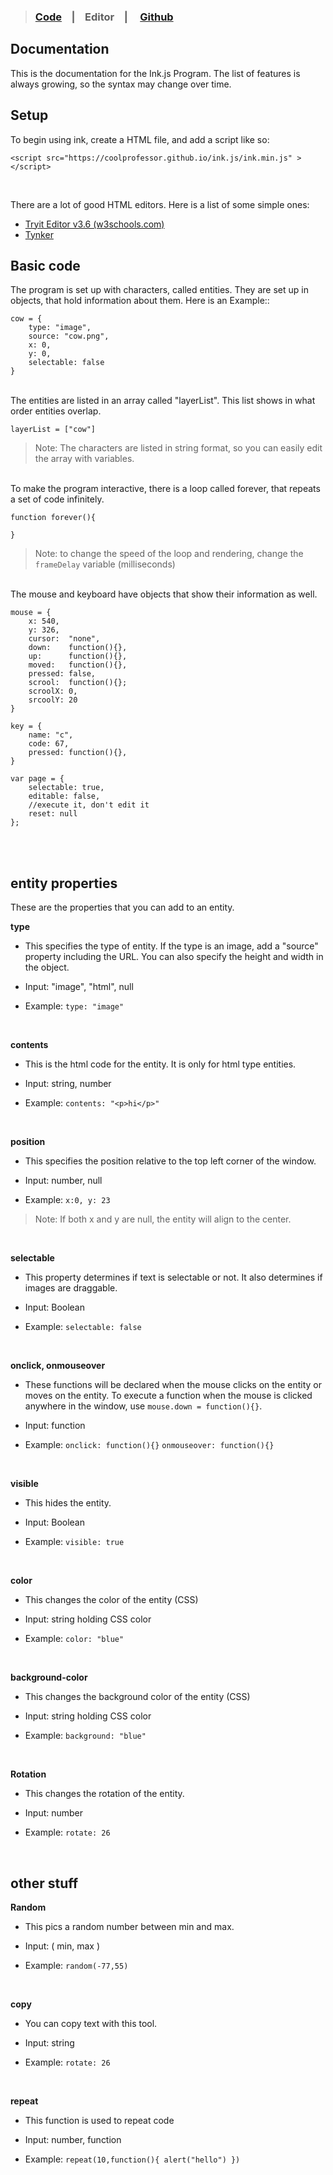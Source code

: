 >### [Code](https://github.com/coolprofessor/ink.js/blob/main/ink.min.js)   &nbsp;&nbsp;  |  &nbsp;&nbsp;    Editor &nbsp;&nbsp;  | &nbsp; &nbsp; [Github](https://github.com/coolprofessor/ink.js#code-------editor------documentation)


## Documentation
This is the documentation for the Ink.js Program.
The list of features is always growing, so the syntax may change over time.

## Setup 
To begin using ink, create a  HTML file, and add a script like so:

    <script src="https://coolprofessor.github.io/ink.js/ink.min.js" > </script>
    
<br>

There are a lot of good HTML editors. Here is a list of some simple ones:

- [Tryit Editor v3.6 (w3schools.com)](https://www.w3schools.com/html/tryit.asp?filename=tryhtml_default)
- [Tynker](https://www.tynker.com/)

## Basic code
The program is set up with characters, called entities. They are set up in objects, that hold information about them. Here is an Example::

    cow = {
	    type: "image",
	    source: "cow.png",
	    x: 0,
	    y: 0,
	    selectable: false
    }
<br>
The entities are listed in an array called "layerList". This list shows in what order entities overlap.

    layerList = ["cow"]
    
> Note: The characters are listed in string format, so you can easily edit the array with variables.

<br>
To make the program interactive, there is a loop called forever, that repeats a set of code infinitely.

    function forever(){
	    
    }
    
>Note: to change the speed of the loop and rendering, change the `frameDelay` variable (milliseconds) 

<br>
The mouse and keyboard have objects that show their information as well.


    mouse = {
	    x: 540,
	    y: 326,
	    cursor:  "none",
	    down:    function(){},
	    up:      function(){},
	    moved:   function(){},
	    pressed: false,
	    scrool:  function(){};
	    scroolX: 0,
	    srcoolY: 20
    }
    
    key = {
	    name: "c",
	    code: 67,
	    pressed: function(){},
    }
    
    var page = {
		selectable: true,
		editable: false,
		//execute it, don't edit it
		reset: null
	};
<br>
<br>

## entity properties
These are the properties that you can add to an entity.
<br> 

**type**
- This specifies the type of entity. If the type is an image, add a "source" property including the URL. You can also specify the height and width in the object.

- Input: "image", "html", null

- Example: `type: "image"`

<br>

**contents**
- This is the html code for the entity. It is only for html type entities.

- Input: string, number

- Example: `contents: "<p>hi</p>"`

<br>

**position**
- This specifies the position relative to the top left corner of the window.

- Input: number, null

- Example: `x:0, y: 23`

 >Note:  If  both x and y are null, the entity will align to the center.

 <br>

**selectable**
- This property determines if text is selectable or not. It also determines if images are draggable.

- Input: Boolean

- Example: `selectable: false`

<br>

**onclick, onmouseover**
- These functions will be declared when the mouse clicks on the entity or moves on the entity. To execute a function when the mouse is clicked anywhere in the window, use `mouse.down = function(){}`.

- Input: function

- Example: `onclick: function(){}` `onmouseover: function(){}`

<br>

**visible**
- This hides the entity.

- Input: Boolean

- Example: `visible: true`

<br>

**color**
- This changes the color of the entity (CSS)

- Input: string holding CSS color

- Example: `color: "blue"`

<br>

**background-color**
- This changes the background  color of the entity (CSS)

- Input: string holding CSS color

- Example: `background: "blue"`

<br>


**Rotation**

- This changes the rotation of the entity.

- Input: number

- Example: `rotate: 26`

<br>

##  other stuff

**Random**

- This pics a random number between min and max.

- Input: ( min, max )

- Example: `random(-77,55)`

<br>

**copy**

- You can copy text with this tool.

- Input: string

- Example: `rotate: 26`

<br>

**repeat**

- This function is used to repeat code

- Input: number, function

- Example: `repeat(10,function(){ alert("hello") })`
